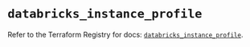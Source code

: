 # `databricks_instance_profile`

Refer to the Terraform Registry for docs: [`databricks_instance_profile`](https://registry.terraform.io/providers/databricks/databricks/1.48.1/docs/resources/instance_profile).
